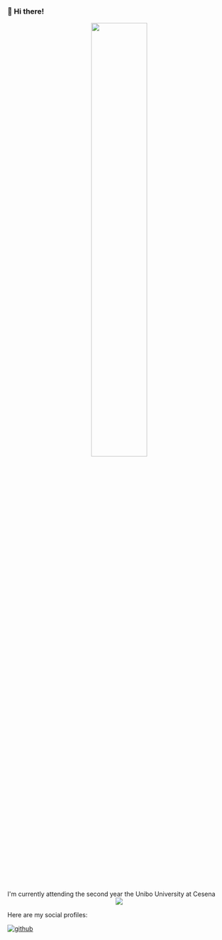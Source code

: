 ### 👋 Hi there!
<div align="center">
<img src="[https://rishavanand.github.io/static/images/greetings.gif](https://github.com/GabrieleMenghi/GabrieleMenghi/blob/main/img/FotoGitHub.png)" align="center" style="width: 50%" />
</div>  
I'm currently attending the second year the Unibo University at Cesena

<div align="center"><img src="https://github-readme-stats.vercel.app/api/top-langs/?username=GabrieleMenghi&theme=dracula&hide_border=true&layout=compact"/></div>  

Here are my social profiles:

[![github](https://img.shields.io/badge/GitHub-000000?style=for-the-badge&logo=GitHub&logoColor=white)](https://github.com/GabrieleMenghi)
<!--
**GabrieleMenghi/GabrieleMenghi** is a ✨ _special_ ✨ repository because its `README.md` (this file) appears on your GitHub profile.

Here are some ideas to get you started:

- 🔭 I’m currently working on ...
- 🌱 I’m currently learning ...
- 👯 I’m looking to collaborate on ...
- 🤔 I’m looking for help with ...
- 💬 Ask me about ...
- 📫 How to reach me: ...
- 😄 Pronouns: ...
- ⚡ Fun fact: ...
-->
